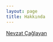 ```yaml
---
layout: page
title: Hakkında
---
```

[Nevzat Çağlayan](https://www.linkedin.com/in/nevzat-%C3%A7a%C4%9Flayan-a277399a/)
